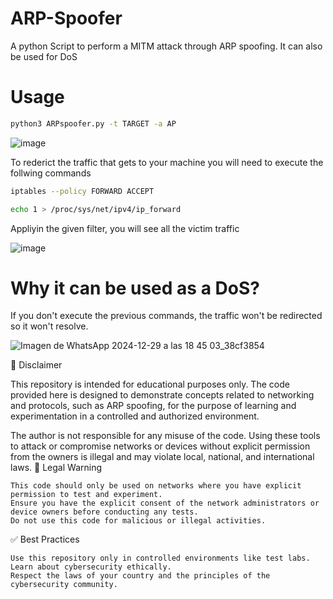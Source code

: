 # ARP-Spoofer
A python Script to perform a MITM attack through ARP spoofing. It can also be used for DoS

# Usage

```bash
python3 ARPspoofer.py -t TARGET -a AP
```
![image](https://github.com/user-attachments/assets/73381271-7797-4412-b6fb-f01b40cdd017)

To rederict the traffic that gets to your machine you will need to execute the follwing commands

```bash
iptables --policy FORWARD ACCEPT
```
```bash
echo 1 > /proc/sys/net/ipv4/ip_forward
```
Appliyin the given filter,  you will see all the victim traffic

![image](https://github.com/user-attachments/assets/e86dcb45-e471-4683-9cdc-93519a04b3bf)

# Why it can be used as a DoS?

If you don't execute the previous commands, the traffic won't be redirected so it won't resolve.

![Imagen de WhatsApp 2024-12-29 a las 18 45 03_38cf3854](https://github.com/user-attachments/assets/cb3ea13f-7bcc-4017-8e9c-6376e2a6c63d)

📜 Disclaimer

This repository is intended for educational purposes only. The code provided here is designed to demonstrate concepts related to networking and protocols, such as ARP spoofing, for the purpose of learning and experimentation in a controlled and authorized environment.

The author is not responsible for any misuse of the code. Using these tools to attack or compromise networks or devices without explicit permission from the owners is illegal and may violate local, national, and international laws.
🚨 Legal Warning

    This code should only be used on networks where you have explicit permission to test and experiment.
    Ensure you have the explicit consent of the network administrators or device owners before conducting any tests.
    Do not use this code for malicious or illegal activities.

✅ Best Practices

    Use this repository only in controlled environments like test labs.
    Learn about cybersecurity ethically.
    Respect the laws of your country and the principles of the cybersecurity community.
